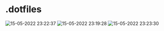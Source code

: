 # .dotfiles
![15-05-2022 23:22:37](https://user-images.githubusercontent.com/93471702/168485766-269e6c8b-fbb2-41e8-8da8-5d97472b792a.png)
![15-05-2022 23:19:28](https://user-images.githubusercontent.com/93471702/168485767-b444a72c-995c-4152-8a82-9451a2b46309.png)
![15-05-2022 23:23:30](https://user-images.githubusercontent.com/93471702/168485776-16bbf04d-9e64-45e0-84c9-eb7d93d02174.png)
